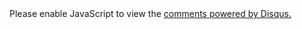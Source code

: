 <div class="page-blank">
    <div id="disqus_thread"></div>
    <script type="text/javascript">
        var disqus_shortname = 'kuindji';
        (function() {
            var dsq = document.createElement('script'); dsq.type = 'text/javascript'; dsq.async = true;
            dsq.src = 'http://' + disqus_shortname + '.disqus.com/embed.js';
            (document.getElementsByTagName('head')[0] || document.getElementsByTagName('body')[0]).appendChild(dsq);
        })();
    </script>
    <noscript>
        Please enable JavaScript to view the <a href="http://disqus.com/?ref_noscript">comments powered by Disqus.</a>
    </noscript>
</div>

